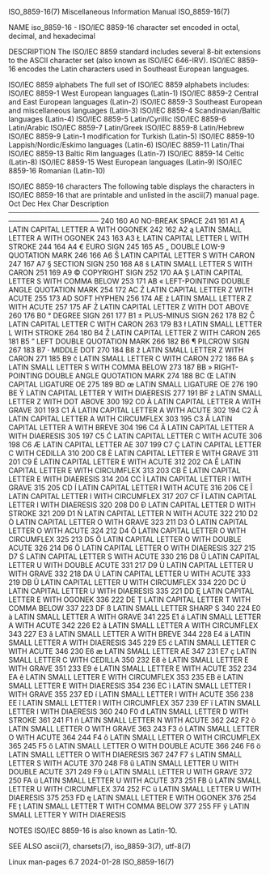 ISO_8859-16(7)						       Miscellaneous Information Manual							ISO_8859-16(7)

NAME
       iso_8859-16 - ISO/IEC 8859-16 character set encoded in octal, decimal, and hexadecimal

DESCRIPTION
       The  ISO/IEC  8859  standard includes several 8-bit extensions to the ASCII character set (also known as ISO/IEC 646-IRV).  ISO/IEC 8859-16 encodes the
       Latin characters used in Southeast European languages.

   ISO/IEC 8859 alphabets
       The full set of ISO/IEC 8859 alphabets includes:
       ISO/IEC 8859-1	 West European languages (Latin-1)
       ISO/IEC 8859-2	 Central and East European languages (Latin-2)
       ISO/IEC 8859-3	 Southeast European and miscellaneous languages (Latin-3)
       ISO/IEC 8859-4	 Scandinavian/Baltic languages (Latin-4)
       ISO/IEC 8859-5	 Latin/Cyrillic
       ISO/IEC 8859-6	 Latin/Arabic
       ISO/IEC 8859-7	 Latin/Greek
       ISO/IEC 8859-8	 Latin/Hebrew
       ISO/IEC 8859-9	 Latin-1 modification for Turkish (Latin-5)
       ISO/IEC 8859-10	 Lappish/Nordic/Eskimo languages (Latin-6)
       ISO/IEC 8859-11	 Latin/Thai
       ISO/IEC 8859-13	 Baltic Rim languages (Latin-7)
       ISO/IEC 8859-14	 Celtic (Latin-8)
       ISO/IEC 8859-15	 West European languages (Latin-9)
       ISO/IEC 8859-16	 Romanian (Latin-10)

   ISO/IEC 8859-16 characters
       The following table displays the characters in ISO/IEC 8859-16 that are printable and unlisted in the ascii(7) manual page.
       Oct   Dec   Hex	 Char	Description
       ────────────────────────────────────────────────────────────────────
       240   160   A0		NO-BREAK SPACE
       241   161   A1	  Ą	LATIN CAPITAL LETTER A WITH OGONEK
       242   162   A2	  ą	LATIN SMALL LETTER A WITH OGONEK
       243   163   A3	  Ł	LATIN CAPITAL LETTER L WITH STROKE
       244   164   A4	  €	EURO SIGN
       245   165   A5	  „	DOUBLE LOW-9 QUOTATION MARK
       246   166   A6	  Š	LATIN CAPITAL LETTER S WITH CARON
       247   167   A7	  §	SECTION SIGN
       250   168   A8	  š	LATIN SMALL LETTER S WITH CARON
       251   169   A9	  ©	COPYRIGHT SIGN
       252   170   AA	  Ș	LATIN CAPITAL LETTER S WITH COMMA BELOW
       253   171   AB	  «	LEFT-POINTING DOUBLE ANGLE QUOTATION MARK
       254   172   AC	  Ź	LATIN CAPITAL LETTER Z WITH ACUTE
       255   173   AD		SOFT HYPHEN
       256   174   AE	  ź	LATIN SMALL LETTER Z WITH ACUTE
       257   175   AF	  Ż	LATIN CAPITAL LETTER Z WITH DOT ABOVE
       260   176   B0	  °	DEGREE SIGN
       261   177   B1	  ±	PLUS-MINUS SIGN
       262   178   B2	  Č	LATIN CAPITAL LETTER C WITH CARON
       263   179   B3	  ł	LATIN SMALL LETTER L WITH STROKE
       264   180   B4	  Ž	LATIN CAPITAL LETTER Z WITH CARON
       265   181   B5	  ”	LEFT DOUBLE QUOTATION MARK
       266   182   B6	  ¶	PILCROW SIGN
       267   183   B7	  ·	MIDDLE DOT
       270   184   B8	  ž	LATIN SMALL LETTER Z WITH CARON
       271   185   B9	  č	LATIN SMALL LETTER C WITH CARON
       272   186   BA	  ș	LATIN SMALL LETTER S WITH COMMA BELOW
       273   187   BB	  »	RIGHT-POINTING DOUBLE ANGLE QUOTATION MARK
       274   188   BC	  Œ	LATIN CAPITAL LIGATURE OE
       275   189   BD	  œ	LATIN SMALL LIGATURE OE
       276   190   BE	  Ÿ	LATIN CAPITAL LETTER Y WITH DIAERESIS
       277   191   BF	  ż	LATIN SMALL LETTER Z WITH DOT ABOVE
       300   192   C0	  À	LATIN CAPITAL LETTER A WITH GRAVE
       301   193   C1	  Á	LATIN CAPITAL LETTER A WITH ACUTE
       302   194   C2	  Â	LATIN CAPITAL LETTER A WITH CIRCUMFLEX
       303   195   C3	  Ă	LATIN CAPITAL LETTER A WITH BREVE
       304   196   C4	  Ä	LATIN CAPITAL LETTER A WITH DIAERESIS
       305   197   C5	  Ć	LATIN CAPITAL LETTER C WITH ACUTE
       306   198   C6	  Æ	LATIN CAPITAL LETTER AE
       307   199   C7	  Ç	LATIN CAPITAL LETTER C WITH CEDILLA
       310   200   C8	  È	LATIN CAPITAL LETTER E WITH GRAVE
       311   201   C9	  É	LATIN CAPITAL LETTER E WITH ACUTE
       312   202   CA	  Ê	LATIN CAPITAL LETTER E WITH CIRCUMFLEX
       313   203   CB	  Ë	LATIN CAPITAL LETTER E WITH DIAERESIS
       314   204   CC	  Ì	LATIN CAPITAL LETTER I WITH GRAVE
       315   205   CD	  Í	LATIN CAPITAL LETTER I WITH ACUTE
       316   206   CE	  Î	LATIN CAPITAL LETTER I WITH CIRCUMFLEX
       317   207   CF	  Ï	LATIN CAPITAL LETTER I WITH DIAERESIS
       320   208   D0	  Đ	LATIN CAPITAL LETTER D WITH STROKE
       321   209   D1	  Ń	LATIN CAPITAL LETTER N WITH ACUTE
       322   210   D2	  Ò	LATIN CAPITAL LETTER O WITH GRAVE
       323   211   D3	  Ó	LATIN CAPITAL LETTER O WITH ACUTE
       324   212   D4	  Ô	LATIN CAPITAL LETTER O WITH CIRCUMFLEX
       325   213   D5	  Ő	LATIN CAPITAL LETTER O WITH DOUBLE ACUTE
       326   214   D6	  Ö	LATIN CAPITAL LETTER O WITH DIAERESIS
       327   215   D7	  Ś	LATIN CAPITAL LETTER S WITH ACUTE
       330   216   D8	  Ű	LATIN CAPITAL LETTER U WITH DOUBLE ACUTE
       331   217   D9	  Ù	LATIN CAPITAL LETTER U WITH GRAVE
       332   218   DA	  Ú	LATIN CAPITAL LETTER U WITH ACUTE
       333   219   DB	  Û	LATIN CAPITAL LETTER U WITH CIRCUMFLEX
       334   220   DC	  Ü	LATIN CAPITAL LETTER U WITH DIAERESIS
       335   221   DD	  Ę	LATIN CAPITAL LETTER E WITH OGONEK
       336   222   DE	  Ț	LATIN CAPITAL LETTER T WITH COMMA BELOW
       337   223   DF	  ß	LATIN SMALL LETTER SHARP S
       340   224   E0	  à	LATIN SMALL LETTER A WITH GRAVE
       341   225   E1	  á	LATIN SMALL LETTER A WITH ACUTE
       342   226   E2	  â	LATIN SMALL LETTER A WITH CIRCUMFLEX
       343   227   E3	  ă	LATIN SMALL LETTER A WITH BREVE
       344   228   E4	  ä	LATIN SMALL LETTER A WITH DIAERESIS
       345   229   E5	  ć	LATIN SMALL LETTER C WITH ACUTE
       346   230   E6	  æ	LATIN SMALL LETTER AE
       347   231   E7	  ç	LATIN SMALL LETTER C WITH CEDILLA
       350   232   E8	  è	LATIN SMALL LETTER E WITH GRAVE
       351   233   E9	  é	LATIN SMALL LETTER E WITH ACUTE
       352   234   EA	  ê	LATIN SMALL LETTER E WITH CIRCUMFLEX
       353   235   EB	  ë	LATIN SMALL LETTER E WITH DIAERESIS
       354   236   EC	  ì	LATIN SMALL LETTER I WITH GRAVE
       355   237   ED	  í	LATIN SMALL LETTER I WITH ACUTE
       356   238   EE	  î	LATIN SMALL LETTER I WITH CIRCUMFLEX
       357   239   EF	  ï	LATIN SMALL LETTER I WITH DIAERESIS
       360   240   F0	  đ	LATIN SMALL LETTER D WITH STROKE
       361   241   F1	  ń	LATIN SMALL LETTER N WITH ACUTE
       362   242   F2	  ò	LATIN SMALL LETTER O WITH GRAVE
       363   243   F3	  ó	LATIN SMALL LETTER O WITH ACUTE
       364   244   F4	  ô	LATIN SMALL LETTER O WITH CIRCUMFLEX
       365   245   F5	  ő	LATIN SMALL LETTER O WITH DOUBLE ACUTE
       366   246   F6	  ö	LATIN SMALL LETTER O WITH DIAERESIS
       367   247   F7	  ś	LATIN SMALL LETTER S WITH ACUTE
       370   248   F8	  ű	LATIN SMALL LETTER U WITH DOUBLE ACUTE
       371   249   F9	  ù	LATIN SMALL LETTER U WITH GRAVE
       372   250   FA	  ú	LATIN SMALL LETTER U WITH ACUTE
       373   251   FB	  û	LATIN SMALL LETTER U WITH CIRCUMFLEX
       374   252   FC	  ü	LATIN SMALL LETTER U WITH DIAERESIS
       375   253   FD	  ę	LATIN SMALL LETTER E WITH OGONEK
       376   254   FE	  ț	LATIN SMALL LETTER T WITH COMMA BELOW
       377   255   FF	  ÿ	LATIN SMALL LETTER Y WITH DIAERESIS

NOTES
       ISO/IEC 8859-16 is also known as Latin-10.

SEE ALSO
       ascii(7), charsets(7), iso_8859-3(7), utf-8(7)

Linux man-pages 6.7							  2024-01-28								ISO_8859-16(7)
